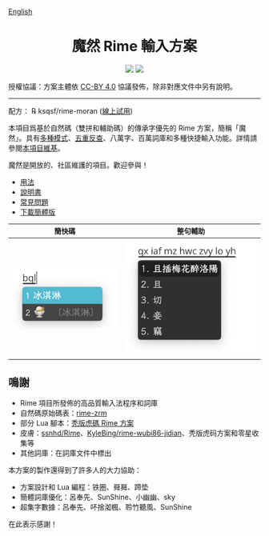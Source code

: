 [English](README-en.md)

<h1 align="center">魔然 Rime 輸入方案</h1>

<p align="center">
<a href="https://github.com/ksqsf/rime-moran/issues"><img src="https://img.shields.io/badge/%E6%AD%A1%E8%BF%8E-%E5%8F%83%E8%88%87%E8%B2%A2%E7%8D%BB-1dd3b0?style=for-the-badge&logo=github"/></a>
<a href="https://my-rime.vercel.app/?plum=ksqsf/rime-moran:moran,moran_sentence,moran_fixed"><img src="https://img.shields.io/badge/MyRIME-線上試用-1dd3b0?style=for-the-badge&logo=github"/></a>
</p>

授權協議：方案主體依 [CC-BY 4.0](http://creativecommons.org/licenses/by/4.0/) 協議發佈，除非對應文件中另有說明。

---

配方： ℞ ksqsf/rime-moran ([線上試用](https://my-rime.vercel.app/?plum=ksqsf/rime-moran:moran,moran_sentence,moran_fixed))

本項目爲基於自然碼（雙拼和輔助碼）的傳承字優先的 Rime 方案，簡稱「魔然」。具有[多種模式](https://github.com/ksqsf/rime-moran/wiki/%E5%90%84%E8%BC%B8%E5%85%A5%E6%A8%A1%E5%BC%8F%E8%AA%AA%E6%98%8E)、[五重反查](https://github.com/ksqsf/rime-moran/wiki/%E6%95%99%E7%A8%8B#%E5%85%B6%E4%BA%94%E6%9B%B0%E4%BA%94%E9%87%8D%E5%8F%8D%E6%9F%A5)、八萬字、百萬詞庫和多種快捷輸入功能。詳情請參閱[本項目維基](https://github.com/ksqsf/rime-moran/wiki)。

魔然是開放的、社區維護的項目。歡迎參與！

- [用法](https://github.com/ksqsf/rime-moran/wiki/%E6%95%99%E7%A8%8B#%E5%85%B6%E4%B8%89%E6%9B%B0%E5%96%AE%E5%AD%97%E8%BC%B8%E5%85%A5%E6%96%B9%E5%BC%8F)
- [說明書](https://github.com/ksqsf/rime-moran/wiki)
- [常見問題](https://github.com/ksqsf/rime-moran/wiki/%E5%B8%B8%E8%A6%8B%E5%95%8F%E9%A1%8C)
- [下載簡體版](https://github.com/ksqsf/rime-moran/wiki/%E7%AE%80%E4%BD%93%E7%89%88)

| 簡快碼                              | 整句輔助                                 |
|-------------------------------------|------------------------------------------|
| ![簡快碼](./etc/screenshot-bql.png) | ![整句輔助碼](./etc/screenshot-poem.png) |

## 鳴謝

+ Rime 項目所發佈的高品質輸入法程序和詞庫
+ 自然碼原始碼表：[rime-zrm](https://github.com/bigshans/rime-zrm)
+ 部分 Lua 腳本：[秃版虎碼 Rime 方案](https://tiger-code.com/)
+ 皮膚：[ssnhd/Rime](https://github.com/ssnhd/rime/)、[KyleBing/rime-wubi86-jidian](https://github.com/KyleBing/rime-wubi86-jidian/)、秃版虎码方案和零星收集等
+ 其他詞庫：在詞庫文件中標出

本方案的製作還得到了許多人的大力協助：

- 方案設計和 Lua 編程：铁圈、䑝曻、蹄垫
- 簡體詞庫優化：呂奉先、SunShine、小幽幽、sky
- 超集字數據：呂奉先、吥捨洳楓、聆竹聽風、SunShine

在此表示感謝！
